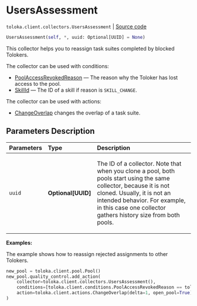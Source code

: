 # UsersAssessment
`toloka.client.collectors.UsersAssessment` | [Source code](https://github.com/Toloka/toloka-kit/blob/v1.2.3/src/client/collectors.py#L501)

```python
UsersAssessment(self, *, uuid: Optional[UUID] = None)
```

This collector helps you to reassign task suites completed by blocked Tolokers.


The collector can be used with conditions:
* [PoolAccessRevokedReason](toloka.client.conditions.PoolAccessRevokedReason.md) — The reason why the Toloker has lost access to the pool.
* [SkillId](toloka.client.conditions.SkillId.md) — The ID of a skill if reason is `SKILL_CHANGE`.

The collector can be used with actions:
* [ChangeOverlap](toloka.client.actions.ChangeOverlap.md) changes the overlap of a task suite.

## Parameters Description

| Parameters | Type | Description |
| :----------| :----| :-----------|
`uuid`|**Optional\[UUID\]**|<p>The ID of a collector. Note that when you clone a pool, both pools start using the same collector, because it is not cloned. Usually, it is not an intended behavior. For example, in this case one collector gathers history size from both pools.</p>

**Examples:**

The example shows how to reassign rejected assignments to other Tolokers.

```python
new_pool = toloka.client.pool.Pool()
new_pool.quality_control.add_action(
    collector=toloka.client.collectors.UsersAssessment(),
    conditions=[toloka.client.conditions.PoolAccessRevokedReason == toloka.client.conditions.PoolAccessRevokedReason.RESTRICTION],
    action=toloka.client.actions.ChangeOverlap(delta=1, open_pool=True),
)
```
